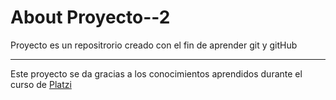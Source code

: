 # About Proyecto--2
<p>Proyecto es un repositrorio creado con el fin de aprender git y gitHub</p>

------------

Este proyecto se da gracias a los conocimientos aprendidos durante el curso de <a href="#">Platzi</a>
